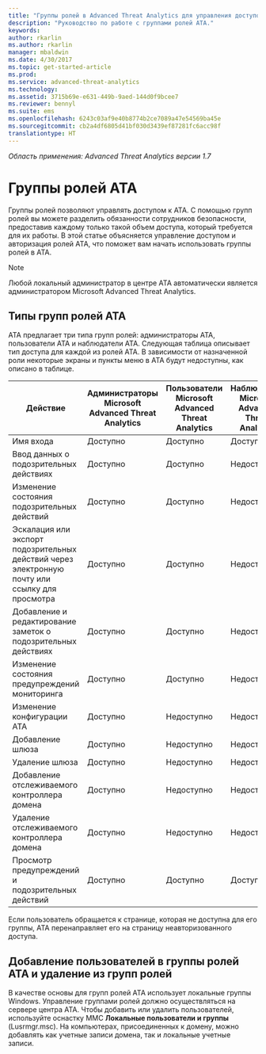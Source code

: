 ```yaml
---
title: "Группы ролей в Advanced Threat Analytics для управления доступом | Документация Майкрософт"
description: "Руководство по работе с группами ролей ATA."
keywords: 
author: rkarlin
ms.author: rkarlin
manager: mbaldwin
ms.date: 4/30/2017
ms.topic: get-started-article
ms.prod: 
ms.service: advanced-threat-analytics
ms.technology: 
ms.assetid: 3715b69e-e631-449b-9aed-144d0f9bcee7
ms.reviewer: bennyl
ms.suite: ems
ms.openlocfilehash: 6243c03af9e40b8774b2ce7089a47e54569ba45e
ms.sourcegitcommit: cb2a4df6805d41bf030d3439ef87281fc6acc98f
translationtype: HT
---
```

*Область применения: Advanced Threat Analytics версии 1.7*




# <a name="ata-role-groups"></a>Группы ролей ATA

Группы ролей позволяют управлять доступом к ATA. С помощью групп ролей вы можете разделить обязанности сотрудников безопасности, предоставив каждому только такой объем доступа, который требуется для их работы. В этой статье объясняется управление доступом и авторизация ролей ATA, что поможет вам начать использовать группы ролей в ATA.

> [!NOTE]
> Любой локальный администратор в центре ATA автоматически является администратором Microsoft Advanced Threat Analytics.

## <a name="types-of-ata-role-groups"></a>Типы групп ролей ATA 

ATA предлагает три типа групп ролей: администраторы ATA, пользователи ATA и наблюдатели ATA. Следующая таблица описывает тип доступа для каждой из ролей ATA. В зависимости от назначенной роли некоторые экраны и пункты меню в ATA будут недоступны, как описано в таблице.

|Действие |Администраторы Microsoft Advanced Threat Analytics|Пользователи Microsoft Advanced Threat Analytics|Наблюдатели Microsoft Advanced Threat Analytics|
|----|----|----|----|
|Имя входа|Доступно|Доступно|Доступно|
|Ввод данных о подозрительных действиях|Доступно|Доступно|Недоступно|
|Изменение состояния подозрительных действий|Доступно|Доступно|Недоступно|
|Эскалация или экспорт подозрительных действий через электронную почту или ссылку для просмотра|Доступно|Доступно|Недоступно|
|Добавление и редактирование заметок о подозрительных действиях|Доступно|Доступно|Недоступно|
|Изменение состояния предупреждений мониторинга|Доступно|Доступно|Недоступно|
|Изменение конфигурации АТА|Доступно|Недоступно|Недоступно|
|Добавление шлюза|Доступно|Недоступно|Недоступно|
|Удаление шлюза |Доступно|Недоступно|Недоступно|
|Добавление отслеживаемого контроллера домена |Доступно|Недоступно|Недоступно|
|Удаление отслеживаемого контроллера домена|Доступно|Недоступно|Недоступно|
|Просмотр предупреждений и подозрительных действий|Доступно|Доступно|Доступно|


Если пользователь обращается к странице, которая не доступна для его группы, ATA перенаправляет его на страницу неавторизованного доступа. 

## <a name="add--remove-users---ata-role-groups"></a>Добавление пользователей в группы ролей ATA и удаление из групп ролей 

В качестве основы для групп ролей ATA использует локальные группы Windows. Управление группами ролей должно осуществляться на сервере центра ATA.
Чтобы добавить или удалить пользователей, используйте оснастку MMC **Локальные пользователи и группы** (Lusrmgr.msc). На компьютерах, присоединенных к домену, можно добавлять как учетные записи домена, так и локальные учетные записи. 

